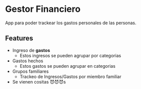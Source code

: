 # Gestor Financiero

App para poder trackear los gastos personales de las personas.

## Features
- Ingreso de **gastos** 
    - Estos ingresos se pueden agrupar por categorias
- Gastos hechos
    - Estos gastos se pueden agrupar en categorias
- Grupos familiares
    - Trackeo de Ingresos/Gastos por miembro familiar
- Se vienen cositas 😈😈😈s